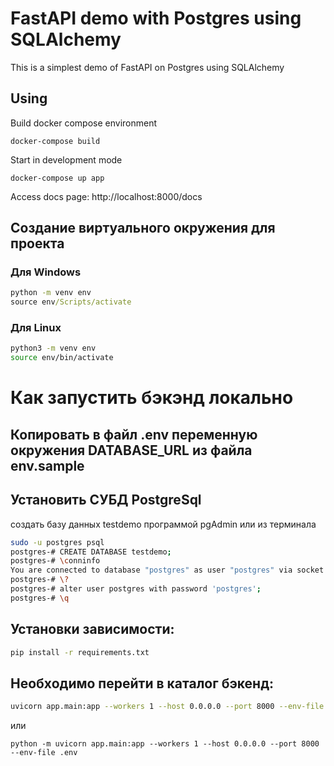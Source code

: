 # FastAPI demo with Postgres using SQLAlchemy

This is a simplest demo of FastAPI on Postgres using SQLAlchemy

## Using

Build docker compose environment

```shell
docker-compose build
```

Start in development mode

```shell
docker-compose up app
```

Access docs page: http://localhost:8000/docs


## Создание виртуального окружения для проекта
### Для Windows
```cmd
python -m venv env
source env/Scripts/activate
```

### Для Linux
```bash
python3 -m venv env
source env/bin/activate
```

# Как запустить бэкэнд локально

## Копировать в файл .env переменную окружения DATABASE_URL из файла env.sample

## Установить СУБД PostgreSql
создать базу данных testdemo программой pgAdmin
или из терминала
```bash
sudo -u postgres psql
postgres-# CREATE DATABASE testdemo;
postgres-# \conninfo
You are connected to database "postgres" as user "postgres" via socket in "/var/run/postgresql" at port "5432".
postgres-# \?
postgres-# alter user postgres with password 'postgres';
postgres-# \q
```

## Установки зависимости:  
```bash
pip install -r requirements.txt
```

## Необходимо перейти в каталог бэкенд:  
```bash
uvicorn app.main:app --workers 1 --host 0.0.0.0 --port 8000 --env-file .env
```
или
```
python -m uvicorn app.main:app --workers 1 --host 0.0.0.0 --port 8000 --env-file .env
```
